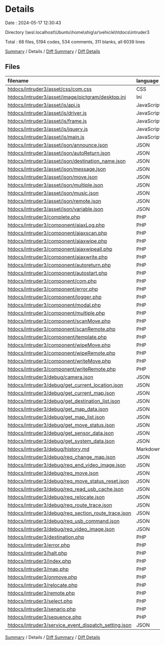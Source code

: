 # Details

Date : 2024-05-17 12:30:43

Directory \\\\wsl.localhost\\Ubuntu\\home\\shig\\sr\\vehicle\\htdocs\\intruder3

Total : 68 files,  5194 codes, 534 comments, 311 blanks, all 6039 lines

[Summary](results.md) / Details / [Diff Summary](diff.md) / [Diff Details](diff-details.md)

## Files
| filename | language | code | comment | blank | total |
| :--- | :--- | ---: | ---: | ---: | ---: |
| [htdocs/intruder3/asset/css/com.css](/htdocs/intruder3/asset/css/com.css) | CSS | 794 | 41 | 48 | 883 |
| [htdocs/intruder3/asset/image/pictgram/desktop.ini](/htdocs/intruder3/asset/image/pictgram/desktop.ini) | Ini | 7 | 0 | 0 | 7 |
| [htdocs/intruder3/asset/js/api.js](/htdocs/intruder3/asset/js/api.js) | JavaScript | 100 | 19 | 2 | 121 |
| [htdocs/intruder3/asset/js/driver.js](/htdocs/intruder3/asset/js/driver.js) | JavaScript | 611 | 109 | 26 | 746 |
| [htdocs/intruder3/asset/js/frame.js](/htdocs/intruder3/asset/js/frame.js) | JavaScript | 703 | 120 | 45 | 868 |
| [htdocs/intruder3/asset/js/jquery.js](/htdocs/intruder3/asset/js/jquery.js) | JavaScript | 1 | 1 | 0 | 2 |
| [htdocs/intruder3/asset/js/main.js](/htdocs/intruder3/asset/js/main.js) | JavaScript | 614 | 82 | 47 | 743 |
| [htdocs/intruder3/asset/json/announce.json](/htdocs/intruder3/asset/json/announce.json) | JSON | 176 | 0 | 1 | 177 |
| [htdocs/intruder3/asset/json/autoReturn.json](/htdocs/intruder3/asset/json/autoReturn.json) | JSON | 1 | 0 | 0 | 1 |
| [htdocs/intruder3/asset/json/destination_name.json](/htdocs/intruder3/asset/json/destination_name.json) | JSON | 23 | 0 | 0 | 23 |
| [htdocs/intruder3/asset/json/message.json](/htdocs/intruder3/asset/json/message.json) | JSON | 63 | 0 | 0 | 63 |
| [htdocs/intruder3/asset/json/move.json](/htdocs/intruder3/asset/json/move.json) | JSON | 1 | 0 | 0 | 1 |
| [htdocs/intruder3/asset/json/multiple.json](/htdocs/intruder3/asset/json/multiple.json) | JSON | 27 | 0 | 0 | 27 |
| [htdocs/intruder3/asset/json/music.json](/htdocs/intruder3/asset/json/music.json) | JSON | 46 | 0 | 1 | 47 |
| [htdocs/intruder3/asset/json/remote.json](/htdocs/intruder3/asset/json/remote.json) | JSON | 1 | 0 | 0 | 1 |
| [htdocs/intruder3/asset/json/variable.json](/htdocs/intruder3/asset/json/variable.json) | JSON | 83 | 0 | 0 | 83 |
| [htdocs/intruder3/complete.php](/htdocs/intruder3/complete.php) | PHP | 20 | 3 | 3 | 26 |
| [htdocs/intruder3/component/ajaxLog.php](/htdocs/intruder3/component/ajaxLog.php) | PHP | 15 | 5 | 9 | 29 |
| [htdocs/intruder3/component/ajaxscan.php](/htdocs/intruder3/component/ajaxscan.php) | PHP | 11 | 1 | 1 | 13 |
| [htdocs/intruder3/component/ajaxwipe.php](/htdocs/intruder3/component/ajaxwipe.php) | PHP | 6 | 0 | 1 | 7 |
| [htdocs/intruder3/component/ajaxwipeall.php](/htdocs/intruder3/component/ajaxwipeall.php) | PHP | 5 | 0 | 2 | 7 |
| [htdocs/intruder3/component/ajaxwrite.php](/htdocs/intruder3/component/ajaxwrite.php) | PHP | 18 | 3 | 1 | 22 |
| [htdocs/intruder3/component/autoreturn.php](/htdocs/intruder3/component/autoreturn.php) | PHP | 20 | 3 | 5 | 28 |
| [htdocs/intruder3/component/autostart.php](/htdocs/intruder3/component/autostart.php) | PHP | 6 | 1 | 0 | 7 |
| [htdocs/intruder3/component/com.php](/htdocs/intruder3/component/com.php) | PHP | 6 | 0 | 0 | 6 |
| [htdocs/intruder3/component/error.php](/htdocs/intruder3/component/error.php) | PHP | 17 | 0 | 4 | 21 |
| [htdocs/intruder3/component/logger.php](/htdocs/intruder3/component/logger.php) | PHP | 94 | 37 | 16 | 147 |
| [htdocs/intruder3/component/modal.php](/htdocs/intruder3/component/modal.php) | PHP | 248 | 0 | 2 | 250 |
| [htdocs/intruder3/component/multiple.php](/htdocs/intruder3/component/multiple.php) | PHP | 19 | 0 | 6 | 25 |
| [htdocs/intruder3/component/scanMove.php](/htdocs/intruder3/component/scanMove.php) | PHP | 6 | 1 | 0 | 7 |
| [htdocs/intruder3/component/scanRemote.php](/htdocs/intruder3/component/scanRemote.php) | PHP | 6 | 1 | 0 | 7 |
| [htdocs/intruder3/component/template.php](/htdocs/intruder3/component/template.php) | PHP | 71 | 8 | 4 | 83 |
| [htdocs/intruder3/component/wipeMove.php](/htdocs/intruder3/component/wipeMove.php) | PHP | 5 | 0 | 0 | 5 |
| [htdocs/intruder3/component/wipeRemote.php](/htdocs/intruder3/component/wipeRemote.php) | PHP | 5 | 0 | 0 | 5 |
| [htdocs/intruder3/component/writeMove.php](/htdocs/intruder3/component/writeMove.php) | PHP | 17 | 6 | 0 | 23 |
| [htdocs/intruder3/component/writeRemote.php](/htdocs/intruder3/component/writeRemote.php) | PHP | 12 | 4 | 0 | 16 |
| [htdocs/intruder3/debug/camera.json](/htdocs/intruder3/debug/camera.json) | JSON | 7 | 0 | 1 | 8 |
| [htdocs/intruder3/debug/get_current_location.json](/htdocs/intruder3/debug/get_current_location.json) | JSON | 18 | 0 | 1 | 19 |
| [htdocs/intruder3/debug/get_current_map.json](/htdocs/intruder3/debug/get_current_map.json) | JSON | 49 | 0 | 2 | 51 |
| [htdocs/intruder3/debug/get_destination_list.json](/htdocs/intruder3/debug/get_destination_list.json) | JSON | 107 | 0 | 1 | 108 |
| [htdocs/intruder3/debug/get_map_data.json](/htdocs/intruder3/debug/get_map_data.json) | JSON | 7 | 0 | 1 | 8 |
| [htdocs/intruder3/debug/get_map_list.json](/htdocs/intruder3/debug/get_map_list.json) | JSON | 173 | 0 | 0 | 173 |
| [htdocs/intruder3/debug/get_move_status.json](/htdocs/intruder3/debug/get_move_status.json) | JSON | 6 | 0 | 1 | 7 |
| [htdocs/intruder3/debug/get_sensor_data.json](/htdocs/intruder3/debug/get_sensor_data.json) | JSON | 18 | 0 | 1 | 19 |
| [htdocs/intruder3/debug/get_system_data.json](/htdocs/intruder3/debug/get_system_data.json) | JSON | 52 | 0 | 1 | 53 |
| [htdocs/intruder3/debug/history.md](/htdocs/intruder3/debug/history.md) | Markdown | 12 | 0 | 2 | 14 |
| [htdocs/intruder3/debug/req_change_map.json](/htdocs/intruder3/debug/req_change_map.json) | JSON | 8 | 0 | 1 | 9 |
| [htdocs/intruder3/debug/req_end_video_image.json](/htdocs/intruder3/debug/req_end_video_image.json) | JSON | 10 | 0 | 1 | 11 |
| [htdocs/intruder3/debug/req_move.json](/htdocs/intruder3/debug/req_move.json) | JSON | 8 | 0 | 1 | 9 |
| [htdocs/intruder3/debug/req_move_status_reset.json](/htdocs/intruder3/debug/req_move_status_reset.json) | JSON | 8 | 0 | 1 | 9 |
| [htdocs/intruder3/debug/req_read_usb_cache.json](/htdocs/intruder3/debug/req_read_usb_cache.json) | JSON | 7 | 0 | 1 | 8 |
| [htdocs/intruder3/debug/req_relocate.json](/htdocs/intruder3/debug/req_relocate.json) | JSON | 8 | 0 | 1 | 9 |
| [htdocs/intruder3/debug/req_route_trace.json](/htdocs/intruder3/debug/req_route_trace.json) | JSON | 8 | 0 | 1 | 9 |
| [htdocs/intruder3/debug/req_section_route_trace.json](/htdocs/intruder3/debug/req_section_route_trace.json) | JSON | 8 | 0 | 1 | 9 |
| [htdocs/intruder3/debug/req_usb_command.json](/htdocs/intruder3/debug/req_usb_command.json) | JSON | 8 | 0 | 1 | 9 |
| [htdocs/intruder3/debug/req_video_image.json](/htdocs/intruder3/debug/req_video_image.json) | JSON | 8 | 0 | 1 | 9 |
| [htdocs/intruder3/destination.php](/htdocs/intruder3/destination.php) | PHP | 215 | 23 | 19 | 257 |
| [htdocs/intruder3/error.php](/htdocs/intruder3/error.php) | PHP | 72 | 12 | 6 | 90 |
| [htdocs/intruder3/halt.php](/htdocs/intruder3/halt.php) | PHP | 15 | 3 | 3 | 21 |
| [htdocs/intruder3/index.php](/htdocs/intruder3/index.php) | PHP | 13 | 3 | 1 | 17 |
| [htdocs/intruder3/map.php](/htdocs/intruder3/map.php) | PHP | 15 | 3 | 1 | 19 |
| [htdocs/intruder3/onmove.php](/htdocs/intruder3/onmove.php) | PHP | 30 | 3 | 2 | 35 |
| [htdocs/intruder3/relocate.php](/htdocs/intruder3/relocate.php) | PHP | 14 | 3 | 1 | 18 |
| [htdocs/intruder3/remote.php](/htdocs/intruder3/remote.php) | PHP | 242 | 26 | 21 | 289 |
| [htdocs/intruder3/select.php](/htdocs/intruder3/select.php) | PHP | 26 | 4 | 4 | 34 |
| [htdocs/intruder3/senario.php](/htdocs/intruder3/senario.php) | PHP | 17 | 4 | 1 | 22 |
| [htdocs/intruder3/sequence.php](/htdocs/intruder3/sequence.php) | PHP | 34 | 5 | 6 | 45 |
| [htdocs/intruder3/service_event_dispatch_setting.json](/htdocs/intruder3/service_event_dispatch_setting.json) | JSON | 113 | 0 | 1 | 114 |

[Summary](results.md) / Details / [Diff Summary](diff.md) / [Diff Details](diff-details.md)